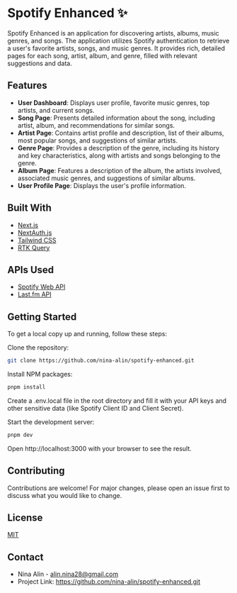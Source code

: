 # Spotify Enhanced ✨

Spotify Enhanced is an application for discovering artists, albums, music genres, and songs. The application utilizes Spotify authentication to retrieve a user's favorite artists, songs, and music genres. It provides rich, detailed pages for each song, artist, album, and genre, filled with relevant suggestions and data.

## Features

- **User Dashboard**: Displays user profile, favorite music genres, top artists, and current songs.
- **Song Page**: Presents detailed information about the song, including artist, album, and recommendations for similar songs.
- **Artist Page**: Contains artist profile and description, list of their albums, most popular songs, and suggestions of similar artists.
- **Genre Page**: Provides a description of the genre, including its history and key characteristics, along with artists and songs belonging to the genre.
- **Album Page**: Features a description of the album, the artists involved, associated music genres, and suggestions of similar albums.
- **User Profile Page**: Displays the user's profile information.

## Built With

- [Next.js](https://nextjs.org/)
- [NextAuth.js](https://next-auth.js.org/)
- [Tailwind CSS](https://tailwindcss.com/)
- [RTK Query](https://redux-toolkit.js.org/rtk-query/overview)

## APIs Used

- [Spotify Web API](https://developer.spotify.com/documentation/web-api)
- [Last.fm API](https://www.last.fm/fr/api)

## Getting Started

To get a local copy up and running, follow these steps:

Clone the repository:

```bash
git clone https://github.com/nina-alin/spotify-enhanced.git
```

Install NPM packages:

```bash
pnpm install
```

Create a .env.local file in the root directory and fill it with your API keys and other sensitive data (like Spotify Client ID and Client Secret).

Start the development server:

```bash
pnpm dev
```

Open http://localhost:3000 with your browser to see the result.

## Contributing

Contributions are welcome! For major changes, please open an issue first to discuss what you would like to change.

## License

[MIT](https://choosealicense.com/licenses/mit/#)

## Contact

- Nina Alin - alin.nina28@gmail.com
- Project Link: https://github.com/nina-alin/spotify-enhanced.git
